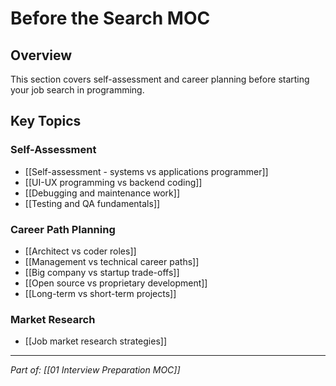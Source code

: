 # Before the Search MOC

## Overview
This section covers self-assessment and career planning before starting your job search in programming.

## Key Topics

### Self-Assessment
- [[Self-assessment - systems vs applications programmer]]
- [[UI-UX programming vs backend coding]]
- [[Debugging and maintenance work]]
- [[Testing and QA fundamentals]]

### Career Path Planning
- [[Architect vs coder roles]]
- [[Management vs technical career paths]]
- [[Big company vs startup trade-offs]]
- [[Open source vs proprietary development]]
- [[Long-term vs short-term projects]]

### Market Research
- [[Job market research strategies]]

---
*Part of: [[01 Interview Preparation MOC]]*